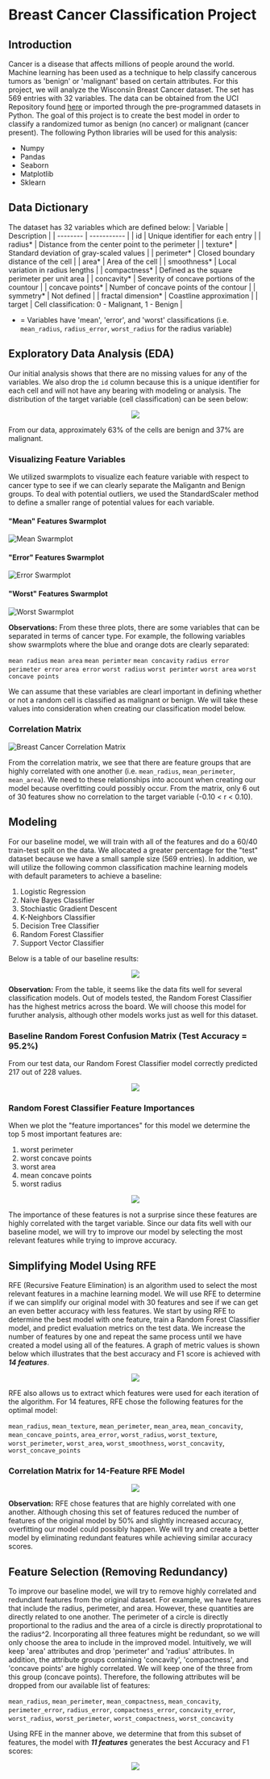 # Breast Cancer Classification Project

## Introduction
Cancer is a disease that affects millions of people around the world.  Machine learning has been used as a technique to help classify cancerous tumors as 'benign' or 'malignant' based on certain attributes.  For this project, we will analyze the Wisconsin Breast Cancer dataset.  The set has 569 entries with 32 variables.  The data can be obtained from the UCI Repository found [here](https://archive.ics.uci.edu/ml/datasets/Breast+Cancer+Wisconsin+(Diagnostic)) or imported through the pre-programmed datasets in Python.  The goal of this project is to create the best model in order to classify a randomized tumor as benign (no cancer) or malignant (cancer present).  The following Python libraries will be used for this analysis:

- Numpy
- Pandas
- Seaborn
- Matplotlib
- Sklearn

## Data Dictionary
The dataset has 32 variables which are defined below:
| Variable | Description |
| -------- | ----------- |
| id | Unique identifier for each entry |
| radius* | Distance from the center point to the perimeter |
| texture* | Standard deviation of gray-scaled values |
| perimeter* | Closed boundary distance of the cell |
| area* | Area of the cell |
| smoothness* | Local variation in radius lengths | 
| compactness* | Defined as the square perimeter per unit area |
| concavity* | Severity of concave portions of the countour |
| concave points* | Number of concave points of the contour |
| symmetry* | Not defined |
| fractal dimension* | Coastline approximation |
| target | Cell classification: 0 - Malignant, 1 - Benign |

* = Variables have 'mean', 'error', and 'worst' classifications (i.e. `mean_radius`, `radius_error`, `worst_radius` for the radius variable)

## Exploratory Data Analysis (EDA)
Our initial analysis shows that there are no missing values for any of the variables.  We also drop the `id` column because this is a unique identifier for each cell and will not have any bearing with modeling or analysis.  The distribution of the target variable (cell classification) can be seen below:

<p align = "center">
<img src = "https://user-images.githubusercontent.com/60159655/88986581-3c766a00-d288-11ea-9add-014eec27dfdc.png" />
</p>

From our data, approximately 63% of the cells are benign and 37% are malignant.

### Visualizing Feature Variables
We utilized swarmplots to visualize each feature variable with respect to cancer type to see if we can clearly separate the Maligantn and Benign groups.  To deal with potential outliers, we used the StandardScaler method to define a smaller range of potential values for each variable.  

#### "Mean" Features Swarmplot
![Mean Swarmplot](https://user-images.githubusercontent.com/60159655/89219716-2d900000-d585-11ea-80d0-a17688561ca3.png)

#### "Error" Features Swarmplot
![Error Swarmplot](https://user-images.githubusercontent.com/60159655/89220407-5cf33c80-d586-11ea-95a0-653ab2bf5364.png)

#### "Worst" Features Swarmplot
![Worst Swarmplot](https://user-images.githubusercontent.com/60159655/89220468-78f6de00-d586-11ea-9c32-af9228d9966e.png)

**Observations:** From these three plots, there are some variables that can be separated in terms of cancer type.  For example, the following variables show swarmplots where the blue and orange dots are clearly separated:

`mean radius`
`mean area` 
`mean perimter`
`mean concavity`
`radius error`
`perimeter error`
`area error`
`worst radius`
`worst perimter`
`worst area`
`worst concave points`

We can assume that these variables are clearl important in defining whether or not a random cell is classified as malignant or benign.  We will take these values into consideration when creating our classification model below. 

### Correlation Matrix
![Breast Cancer Correlation Matrix](https://user-images.githubusercontent.com/60159655/89221759-b0ff2080-d588-11ea-9a37-f55ecc2348dd.png)

From the correlation matrix, we see that there are feature groups that are highly correlated with one another (i.e. `mean_radius`, `mean_perimeter`, `mean_area`).  We need to these relationships into account when creating our model because overfitting could possibly occur.  From the matrix, only 6 out of 30 features show no correlation to the target variable (-0.10 < r < 0.10).

## Modeling
For our baseline model, we will train with all of the features and do a 60/40 train-test split on the data.  We allocated a greater percentage for the "test" dataset because we have a small sample size (569 entries).  In addition, we will utilize the following common classification machine learning models with default parameters to achieve a baseline:

1) Logistic Regression
2) Naive Bayes Classifier
3) Stochiastic Gradient Descent
4) K-Neighbors Classifier
5) Decision Tree Classifier
6) Random Forest Classifier
7) Support Vector Classifier

Below is a table of our baseline results:

<p align = "center">
<img src = "https://user-images.githubusercontent.com/60159655/89239959-98eec780-d5af-11ea-9b5c-21a6f476dd40.png" />
</p>

**Observation:** From the table, it seems like the data fits well for several classification models.  Out of models tested, the Random Forest Classifier has the highest metrics across the board.  We will choose this model for furuther analysis, although other models works just as well for this dataset.

### Baseline Random Forest Confusion Matrix (Test Accuracy = 95.2%)
From our test data, our Random Forest Classifier model correctly predicted 217 out of 228 values.  
<p align = "center">
<img src = "https://user-images.githubusercontent.com/60159655/89253558-d2382f00-d5d1-11ea-9246-90d32db93f3b.png" />
</p>

### Random Forest Classifier Feature Importances
When we plot the "feature importances" for this model we determine the top 5 most important features are:

1) worst perimeter
2) worst concave points
3) worst area
4) mean concave points
5) worst radius

<p align = "center">
<img src = "https://user-images.githubusercontent.com/60159655/89254437-f72da180-d5d3-11ea-8edd-14ecb29d6ca7.png" />
</p>

The importance of these features is not a surprise since these features are highly correlated with the target variable.  Since our data fits well with our baseline model, we will try to improve our model by selecting the most relevant features while trying to improve accuracy.

## Simplifying Model Using RFE
RFE (Recursive Feature Elimination) is an algorithm used to select the most relevant features in a machine learning model.  We will use RFE to determine if we can simplify our original model with 30 features and see if we can get an even better accuracy with less features.  We start by using RFE to determine the best model with one feature, train a Random Forest Classifier model, and predict evaluation metrics on the test data.  We increase the number of features by one and repeat the same process until we have created a model using all of the features.  A graph of metric values is shown below which illustrates that the best accuracy and F1 score is achieved with **_14 features_**.

<p align = "center">
<img src = "https://user-images.githubusercontent.com/60159655/89316537-1870ab00-d631-11ea-9e36-7fdad19e8dac.png" />
</p>

RFE also allows us to extract which features were used for each iteration of the algorithm.  For 14 features, RFE chose the following features for the optimal model:

`mean_radius`, `mean_texture`, `mean_perimeter`, `mean_area`, `mean_concavity`, `mean_concave_points`, `area_error`, `worst_radius`, `worst_texture`, `worst_perimeter`, `worst_area`, `worst_smoothness`, `worst_concavity`, `worst_concave_points`

### Correlation Matrix for 14-Feature RFE Model
<p align = "center">
<img src = "https://user-images.githubusercontent.com/60159655/89318924-4efbf500-d634-11ea-98fa-ac378cd3ee01.png" />
</p>

**Observation:**  RFE chose features that are highly correlated with one another.  Although chosing this set of features reduced the number of features of the original model by 50% and slightly increased accuracy, overfitting our model could possibly happen.  We will try and create a better model by eliminating redundant features while achieving similar accuracy scores. 

## Feature Selection (Removing Redundancy)
To improve our baseline model, we will try to remove highly correlated and redundant features from the original dataset.  For example, we have features that include the radius, perimeter, and area.  However, these quantities are directly related to one another.  The perimeter of a circle is directly proportional to the radius and the area of a circle is directly proprotational to the radius^2.  Incorporating all three features might be redundant, so we will only choose the area to include in the improved model.  Intuitively, we will keep 'area' attributes and drop 'perimeter' and 'radius' attributes.  In addition, the attribute groups containing 'concavity', 'compactness', and 'concave points' are highly correlated.  We will keep one of the three from this group (concave points).  Therefore, the following attributes will be dropped from our available list of features:

`mean_radius`, `mean_perimeter`, `mean_compactness`, `mean_concavity`, `perimeter_error`, `radius_error`, `compactness_error`, `concavity_error`, `worst_radius`, `worst_perimeter`, `worst_compactness`, `worst_concavity`

Using RFE in the manner above, we determine that from this subset of features, the model with **_11 features_** generates the best Accuracy and F1 scores:
<p align = "center">
<img src = "https://user-images.githubusercontent.com/60159655/89320103-e6ae1300-d635-11ea-8cca-ca25e4bc351a.png" />
</p>

